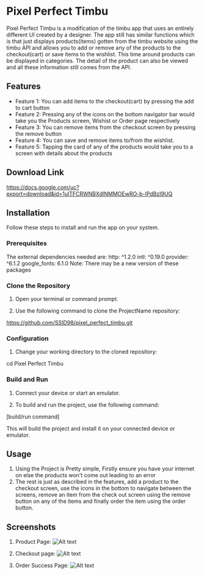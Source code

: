 # Pixel Perfect Timbu

Pixel Perfect Timbu is a modification of the timbu app that uses an entirely different UI created by a designer. The app still has similar functions which is that just displays products(items) gotten from the timbu website using the timbu API and allows you to add or remove any of the products to the checkout(cart) or save items to the wishlist. This time around products can be displayed in categories. The detail of the product can also be viewed and all these information still comes from the API.

## Features

- Feature 1: You can add items to the checkout(cart) by pressing the add to cart button
- Feature 2: Pressing any of the icons on the bottom navigator bar would take you the Products screen, Wishist or Order page respectively
- Feature 3: You can remove items from the checkout screen by pressing the remove button
- Feature 4: You can save and remove items to/from the wishlist.
- Feature 5: Tapping the card of any of the products would take you to a screen with details about the products

## Download Link
https://docs.google.com/uc?export=download&id=1ulTFCRWNBXdINMMOEwRO-b-lPdBzI9UQ


## Installation

Follow these steps to install and run the app on your system.

### Prerequisites

The external dependencies needed are: 
  http: ^1.2.0
  intl: ^0.19.0
  provider: ^6.1.2
  google_fonts: 6.1.0
  Note: There may be a new version of these packages

### Clone the Repository

1. Open your terminal or command prompt.

2. Use the following command to clone the ProjectName repository:

https://github.com/SSID98/pixel_perfect_timbu.git

### Configuration

1. Change your working directory to the cloned repository:

cd Pixel Perfect Timbu

### Build and Run

1. Connect your device or start an emulator.

2. To build and run the project, use the following command:

[build/run command]

This will build the project and install it on your connected device or emulator.

## Usage

1. Using the Project is Pretty simple, Firstly ensure you have your internet on else the products won't come out leading to an error
2. The rest is just as described in the features, add a product to the checkout screen, use the icons in the bottom to navigate between the screens, remove an item from the check out screen using the remove button on any of the items and finally order the item using the order button.

## Screenshots

1. Product Page: ![Alt text](assets/images/products.jpg)

2. Checkout
   page: ![Alt text](assets/images/checkout.jpg)

3. Order Success
   Page: ![Alt text](assets/images/order_successful.jpg)

